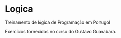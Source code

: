 # Logica
Treinamento de lógica de Programação em Portugol 

Exercícios fornecidos no curso do Gustavo Guanabara. 
